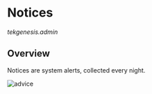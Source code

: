 # Notices

_tekgenesis.admin_

## Overview

Notices are system alerts, collected every night.

![advice](/img/news.png)
